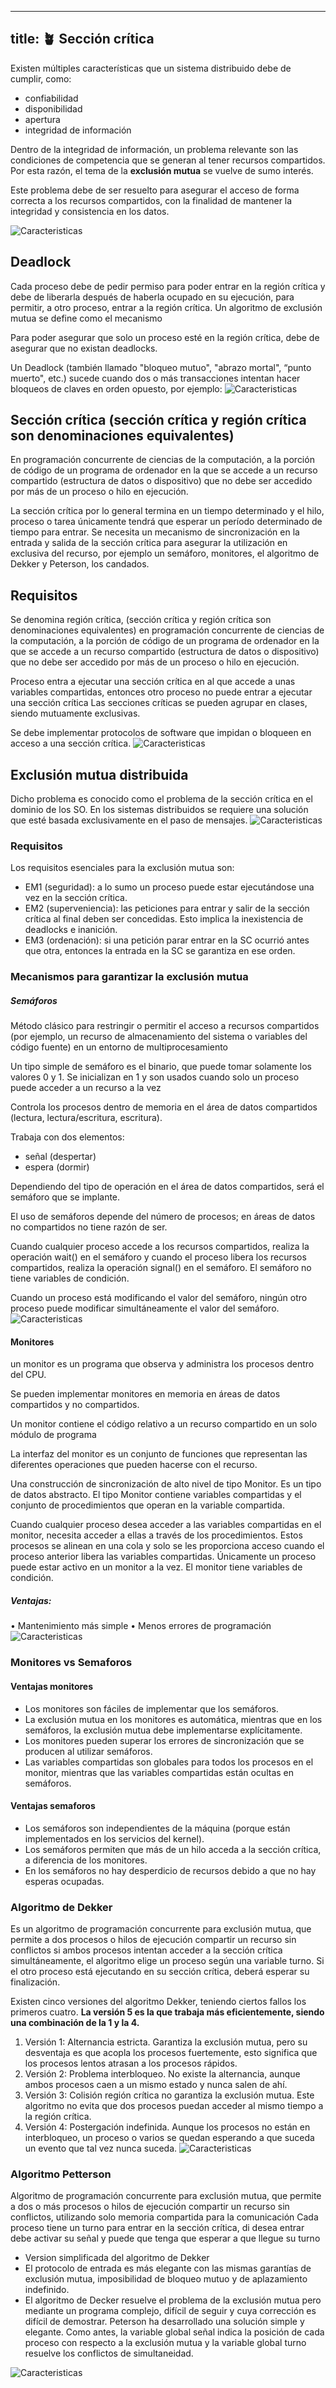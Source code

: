
---
title: 🪴 Sección crítica
---
Existen múltiples características que un sistema distribuido debe de cumplir, como:
- confiabilidad
- disponibilidad
- apertura
- integridad de información

Dentro de la integridad de información, un problema relevante son las condiciones de competencia que se generan al tener recursos compartidos. Por esta razón, el tema de la **exclusión mutua** se vuelve de sumo interés. 

Este problema debe de ser resuelto para asegurar el acceso de forma correcta a los recursos compartidos, con la finalidad de mantener la integridad y consistencia en los datos.

![Caracteristicas](/sistemas-distribuidos/Examen2/images/seccion.webp)

## Deadlock
Cada proceso debe de pedir permiso para poder entrar en la región crítica y debe de liberarla después de haberla ocupado en su ejecución, para permitir, a otro proceso, entrar a la región crítica. Un algoritmo de exclusión mutua se define como el mecanismo

Para poder asegurar que solo un proceso esté en la región crítica, debe de asegurar que no existan deadlocks.

Un Deadlock (también llamado "bloqueo mutuo", "abrazo mortal", “punto muerto", etc.) sucede cuando dos o más transacciones intentan hacer bloqueos de claves en orden opuesto, por ejemplo:
![Caracteristicas](/sistemas-distribuidos/Examen2/images/deadlock.png)

## Sección crítica (sección crítica y región crítica son denominaciones equivalentes) 
En programación concurrente de ciencias de la computación, a la porción de código de un programa de ordenador en la que se accede a un recurso compartido (estructura de datos o dispositivo) que no debe ser accedido por más de un proceso o hilo en ejecución. 

La sección crítica por lo general termina en un tiempo determinado y el hilo, proceso o tarea únicamente tendrá que esperar un período determinado de tiempo para entrar. Se necesita un mecanismo de sincronización en la entrada y salida de la sección crítica para asegurar la utilización en exclusiva del recurso, por ejemplo un semáforo, monitores, el algoritmo de Dekker y Peterson, los candados.

## Requisitos 
Se denomina región crítica, (sección crítica y región crítica son denominaciones equivalentes) en programación concurrente de ciencias de la computación, a la porción de código de un programa de ordenador en la que se accede a un recurso compartido (estructura de datos o dispositivo) que no debe ser accedido por más de un proceso o hilo en ejecución.

Proceso entra a ejecutar una sección crítica en al que accede a unas variables compartidas, entonces otro proceso no puede entrar a ejecutar una sección crítica
Las secciones críticas se pueden agrupar en clases, siendo mutuamente exclusivas.

Se debe implementar protocolos de software que impidan o bloqueen en acceso a una sección crítica.
![Caracteristicas](/sistemas-distribuidos/Examen2/images/secc3.png)
## Exclusión mutua distribuida
Dicho problema es conocido como el problema de la sección crítica en el dominio de los SO. En los sistemas distribuidos se requiere una solución que esté basada exclusivamente en el paso de mensajes.
![Caracteristicas](/sistemas-distribuidos/Examen2/images/exclusion.png)
### Requisitos
Los requisitos esenciales para la exclusión mutua son:
- EM1 (seguridad): a lo sumo un proceso puede estar ejecutándose una vez en la sección crítica.
- EM2 (superveniencia): las peticiones para entrar y salir de la sección crítica al final deben ser concedidas. Esto implica la inexistencia de deadlocks e inanición.
- EM3 (ordenación): si una petición parar entrar en la SC ocurrió antes que otra, entonces la entrada en la SC se garantiza en ese orden.

### Mecanismos para garantizar la exclusión mutua
##### Semáforos
Método clásico para restringir o permitir el acceso a recursos compartidos (por ejemplo, un recurso de almacenamiento del sistema o variables del código fuente) en un entorno de multiprocesamiento

Un tipo simple de semáforo es el binario, que puede tomar solamente los valores 0 y 1. Se inicializan en 1 y son usados cuando solo un proceso puede acceder a un recurso a la vez

Controla los procesos dentro de memoria en el área de datos compartidos (lectura, lectura/escritura, escritura).

Trabaja con dos elementos:
- señal (despertar)
- espera (dormir)

Dependiendo del tipo de operación en el área de datos compartidos, será el semáforo que se implante.

El uso de semáforos depende del número de procesos; en áreas de datos no compartidos no tiene razón de ser.

Cuando cualquier proceso accede a los recursos compartidos, realiza la operación wait() en el semáforo y cuando el proceso libera los recursos compartidos, realiza la operación signal() en el semáforo. El semáforo no tiene variables de condición. 

Cuando un proceso está modificando el valor del semáforo, ningún otro proceso puede modificar simultáneamente el valor del semáforo.
![Caracteristicas](/sistemas-distribuidos/Examen2/images/sem.jpg)

#### Monitores
un monitor es un programa que observa y administra los procesos dentro del CPU.

Se pueden implementar monitores en memoria en áreas de datos compartidos y no compartidos.

Un monitor contiene el código relativo a un recurso compartido en un solo módulo de programa

La interfaz del monitor es un conjunto de funciones que representan las diferentes operaciones que pueden hacerse con el recurso.

Una construcción de sincronización de alto nivel de tipo Monitor. Es un tipo de datos abstracto. El tipo Monitor contiene variables compartidas y el conjunto de procedimientos que operan en la variable compartida.

Cuando cualquier proceso desea acceder a las variables compartidas en el monitor, necesita acceder a ellas a través de los procedimientos. Estos procesos se alinean en una cola y solo se les proporciona acceso cuando el proceso anterior libera las variables compartidas. Únicamente un proceso puede estar activo en un monitor a la vez. El monitor tiene variables de condición.

##### Ventajas:
• Mantenimiento más simple
• Menos errores de programación
![Caracteristicas](/sistemas-distribuidos/Examen2/images/mon.jpg)

### Monitores vs Semaforos
#### Ventajas monitores
- Los monitores son fáciles de implementar que los semáforos.
- La exclusión mutua en los monitores es automática, mientras que en los semáforos, la exclusión mutua debe implementarse explícitamente.
- Los monitores pueden superar los errores de sincronización que se producen al utilizar semáforos.
- Las variables compartidas son globales para todos los procesos en el monitor, mientras que las variables compartidas están ocultas en semáforos.

#### Ventajas semaforos
- Los semáforos son independientes de la máquina (porque están implementados en los servicios del kernel).
- Los semáforos permiten que más de un hilo acceda a la sección crítica, a diferencia de los monitores.
- En los semáforos no hay desperdicio de recursos debido a que no hay esperas ocupadas.

### Algoritmo de Dekker
Es un algoritmo de programación concurrente para exclusión mutua, que permite a dos procesos o hilos de ejecución compartir un recurso sin conflictos si ambos procesos intentan acceder a la sección crítica simultáneamente, el algoritmo elige un proceso según una variable turno. Si el otro proceso está ejecutando en su sección crítica, deberá esperar su finalización.

Existen cinco versiones del algoritmo Dekker, teniendo ciertos fallos los primeros cuatro. **La versión 5 es la que trabaja más eficientemente, siendo una combinación de la 1 y la 4.**

1. Versión 1: Alternancia estricta. Garantiza la exclusión mutua, pero su desventaja es que acopla los procesos fuertemente, esto significa que los procesos lentos atrasan a los procesos rápidos.
2. Versión 2: Problema interbloqueo. No existe la alternancia, aunque ambos procesos caen a un mismo estado y nunca salen de ahí.
3. Versión 3: Colisión región crítica no garantiza la exclusión mutua. Este algoritmo no evita que dos procesos puedan acceder al mismo tiempo a la región crítica.
4. Versión 4: Postergación indefinida. Aunque los procesos no están en interbloqueo, un proceso o varios se quedan esperando a que suceda un evento que tal vez nunca suceda.
![Caracteristicas](/sistemas-distribuidos/Examen2/images/dekker.png)
### Algoritmo Petterson
Algoritmo de programación concurrente para exclusión mutua, que permite a dos o más procesos o hilos de ejecución compartir un recurso sin conflictos, utilizando solo memoria compartida para la comunicación 
Cada proceso tiene un turno para entrar en la sección crítica, di desea entrar debe activar su señal y puede que tenga que esperar a que llegue su turno
- Version simplificada del algoritmo de Dekker
- El protocolo de entrada es más elegante con las mismas garantías de exclusión mutua, imposibilidad de bloqueo mutuo y de aplazamiento indefinido.
- El algoritmo de Decker resuelve el problema de la exclusión mutua pero mediante un programa complejo, difícil de seguir y cuya corrección es difícil de demostrar. Peterson ha desarrollado una solución simple y elegante. Como antes, la variable global señal indica la posición de cada proceso con respecto a la exclusión mutua y la variable global turno resuelve los conflictos de simultaneidad.


![Caracteristicas](/sistemas-distribuidos/Examen2/images/pet.png)
